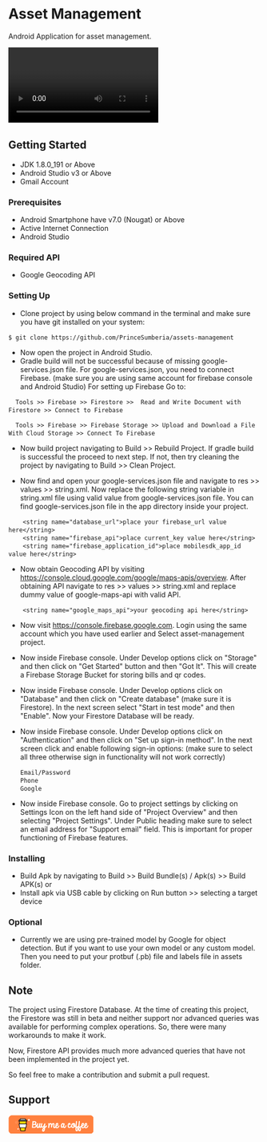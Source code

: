 # Asset Management

Android Application for asset management.

<video>
  <source src="./asset-management.mp4" type="video/mp4" width='75%'>
</video>

## Getting Started

- JDK 1.8.0_191 or Above
- Android Studio v3 or Above
- Gmail Account

### Prerequisites

- Android Smartphone have v7.0 (Nougat) or Above
- Active Internet Connection
- Android Studio

### Required API

- Google Geocoding API

### Setting Up

- Clone project by using below command in the terminal and make sure you have git installed on your system:

```
$ git clone https://github.com/PrinceSumberia/assets-management
```

- Now open the project in Android Studio.
- Gradle build will not be successful because of missing google-services.json file.
  For google-services.json, you need to connect Firebase. (make sure you are using same account for firebase console and Android Studio)
  For setting up Firebase Go to:

```
  Tools >> Firebase >> Firestore >>  Read and Write Document with Firestore >> Connect to Firebase
```

```
  Tools >> Firebase >> Firebase Storage >> Upload and Download a File With Cloud Storage >> Connect To Firebase
```

- Now build project navigating to Build >> Rebuild Project.
  If gradle build is successful the proceed to next step. If not, then try cleaning the project by navigating to Build >> Clean Project.

- Now find and open your google-services.json file and navigate to res >> values >> string.xml. Now replace the following string variable in string.xml file using valid value from google-services.json file. You can find google-services.json file in the app directory inside your project.

```
    <string name="database_url">place your firebase_url value here</string>
    <string name="firebase_api">place current_key value here</string>
    <string name="firebase_application_id">place mobilesdk_app_id value here</string>
```

- Now obtain Geocoding API by visiting https://console.cloud.google.com/google/maps-apis/overview.
  After obtaining API navigate to res >> values >> string.xml and replace dummy value of google-maps-api with valid API.

```
    <string name="google_maps_api">your geocoding api here</string>
```

- Now visit https://console.firebase.google.com. Login using the same account which you have used earlier and Select asset-management project.

- Now inside Firebase console. Under Develop options click on "Storage" and then click on "Get Started" button and then "Got It". This will create a Firebase Storage Bucket for storing bills and qr codes.

- Now inside Firebase console. Under Develop options click on "Database" and then click on "Create database" (make sure it is Firestore). In the next screen select "Start in test mode" and then "Enable". Now your Firestore Database will be ready.

- Now inside Firebase console. Under Develop options click on "Authentication" and then click on "Set up sign-in method". In the next screen click and enable following sign-in options: (make sure to select all three otherwise sign in functionality will not work correctly)

      Email/Password
      Phone
      Google

- Now inside Firebase console. Go to project settings by clicking on Settings Icon on the left hand side of "Project Overview" and then selecting "Project Settings". Under Public heading make sure to select an email address for "Support email" field. This is important for proper functioning of Firebase features.

### Installing

- Build Apk by navigating to Build >> Build Bundle(s) / Apk(s) >> Build APK(s) or
- Install apk via USB cable by clicking on Run button >> selecting a target device

### Optional

- Currently we are using pre-trained model by Google for object detection. But if you want to use your own model or any custom model. Then you need to put your protbuf (.pb) file and labels file in assets folder.

## Note

The project using Firestore Database. At the time of creating this project, the Firestore was still in beta and neither support nor advanced queries was available for performing complex operations. So, there were many workarounds to make it work.

Now, Firestore API provides much more advanced queries that have not been implemented in the project yet.

So feel free to make a contribution and submit a pull request.

## Support

<a href="https://www.buymeacoffee.com/princesumberia"><img src='./bmc-button.png'></a>
